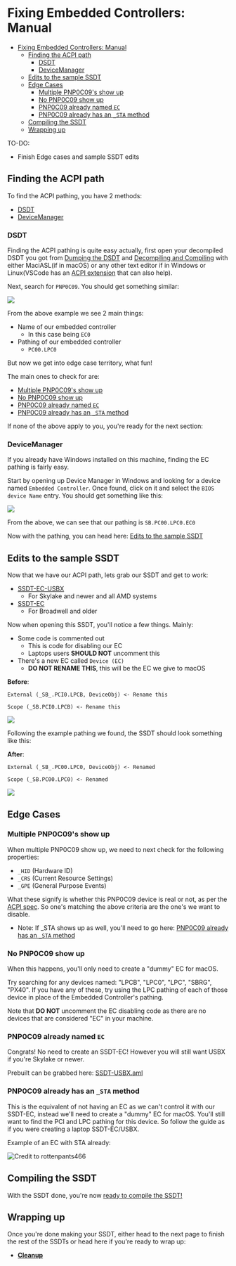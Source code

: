 # Fixing Embedded Controllers: Manual

* [Fixing Embedded Controllers: Manual](#fixing-embedded-controllers-manual)
  * [Finding the ACPI path](#finding-the-acpi-path)
    * [DSDT](#dsdt)
    * [DeviceManager](#devicemanager)
  * [Edits to the sample SSDT](#edits-to-the-sample-ssdt)
  * [Edge Cases](#edge-cases)
    * [Multiple PNP0C09's show up](#multiple-pnp0c09s-show-up)
    * [No PNP0C09 show up](#no-pnp0c09-show-up)
    * [PNP0C09 already named `EC`](#pnp0c09-already-named-ec)
    * [PNP0C09 already has an `_STA` method](#pnp0c09-already-has-an-_sta-method)
  * [Compiling the SSDT](#compiling-the-ssdt)
  * [Wrapping up](#wrapping-up)

TO-DO:

* Finish Edge cases and sample SSDT edits

## Finding the ACPI path

To find the ACPI pathing, you have 2 methods:

* [DSDT](#dsdt)
* [DeviceManager](#devicemanager)

### DSDT

Finding the ACPI pathing is quite easy actually, first open your decompiled DSDT you got from [Dumping the DSDT](/Manual/dump.md) and [Decompiling and Compiling](/Manual/compile.md) with either MaciASL(if in macOS) or any other text editor if in Windows or Linux(VSCode has an [ACPI extension](https://marketplace.visualstudio.com/items?itemName=Thog.vscode-asl) that can also help).

Next, search for `PNP0C09`. You should get something similar:

![](../../images/Desktops/pnp.png)

From the above example we see 2 main things:

* Name of our embedded controller
  * In this case being `EC0`
* Pathing of our embedded controller
  * `PC00.LPC0`

But now we get into edge case territory, what fun!

The main ones to check for are:

* [Multiple PNP0C09's show up](#multiple-pnp0c09s-show-up)
* [No PNP0C09 show up](#no-pnp0c09-show-up)
* [PNP0C09 already named `EC`](#pnp0c09-already-named-ec)
* [PNP0C09 already has an `_STA` method](#pnp0c09-already-has-an-_sta-method)

If none of the above apply to you, you're ready for the next section:

### DeviceManager

If you already have Windows installed on this machine, finding the EC pathing is fairly easy.

Start by opening up Device Manager in Windows and looking for a device named `Embedded Controller`. Once found, click on it and select the `BIOS device Name` entry. You should get something like this:

![](../../images/Desktops/ec.png)

From the above, we can see that our pathing is `SB.PC00.LPC0.EC0`

Now with the pathing, you can head here: [Edits to the sample SSDT](#edits-to-the-sample-ssdt)

## Edits to the sample SSDT

Now that we have our ACPI path, lets grab our SSDT and get to work:

* [SSDT-EC-USBX](https://github.com/acidanthera/OpenCorePkg/tree/master/Docs/AcpiSamples/Source/SSDT-EC-USBX.dsl)
  * For Skylake and newer and all AMD systems
* [SSDT-EC](https://github.com/acidanthera/OpenCorePkg/tree/master/Docs/AcpiSamples/Source/SSDT-EC.dsl)
  * For Broadwell and older
  
Now when opening this SSDT, you'll notice a few things. Mainly:

* Some code is commented out
  * This is code for disabling our EC
  * Laptops users **SHOULD NOT** uncomment this
* There's a new EC called `Device (EC)`
  * **DO NOT RENAME THIS**, this will be the EC we give to macOS
  
**Before**:

```
External (_SB_.PCI0.LPCB, DeviceObj) <- Rename this

Scope (_SB.PCI0.LPCB) <- Rename this
```

![](../../images/Desktops/ssdt-before.png)

Following the example pathing we found, the SSDT should look something like this:

**After**:

```
External (_SB_.PC00.LPC0, DeviceObj) <- Renamed

Scope (_SB.PC00.LPC0) <- Renamed
```

![](../../images/Desktops/ssdt-after.png)

## Edge Cases

### Multiple PNP0C09's show up

When multiple PNP0C09 show up, we need to next check for the following properties:

* `_HID` (Hardware ID)
* `_CRS` (Current Resource Settings)
* `_GPE` (General Purpose Events)

What these signify is whether this PNP0C09 device is real or not, as per the [ACPI spec](https://uefi.org/sites/default/files/resources/ACPI_6_3_final_Jan30.pdf). So one's matching the above criteria are the one's we want to disable.

* Note: If _STA shows up as well, you'll need to go here: [PNP0C09 already has an `_STA` method](#pnp0c09-already-has-an-_sta-method)

### No PNP0C09 show up

When this happens, you'll only need to create a "dummy" EC for macOS.

Try searching for any devices named: "LPCB", "LPC0", "LPC", "SBRG", "PX40". If you have any of these, try using the LPC pathing of each of those device in place of the Embedded Controller's pathing.

Note that **DO NOT** uncomment the EC disabling code as there are no devices that are considered "EC" in your machine.

### PNP0C09 already named `EC`

Congrats! No need to create an SSDT-EC! However you will still want USBX if you're Skylake or newer.

Prebuilt can be grabbed here: [SSDT-USBX.aml](https://github.com/dortania/OpenCore-Post-Install/blob/master/extra-files/SSDT-USBX.aml)

### PNP0C09 already has an `_STA` method

This is the equivalent of not having an EC as we can't control it with our SSDT-EC, instead we'll need to create a "dummy" EC for macOS. You'll still want to find the PCI and LPC pathing for this device. So follow the guide as if you were creating a laptop SSDT-EC/USBX.

Example of an EC with STA already:

![Credit to rottenpants466](../../images/Desktops/sta.png)

## Compiling the SSDT

 With the SSDT done, you're now [ready to compile the SSDT!](/Manual/compile.md)

## Wrapping up

Once you're done making your SSDT, either head to the next page to finish the rest of the SSDTs or head here if you're ready to wrap up:

* [**Cleanup**](/cleanup.md)
